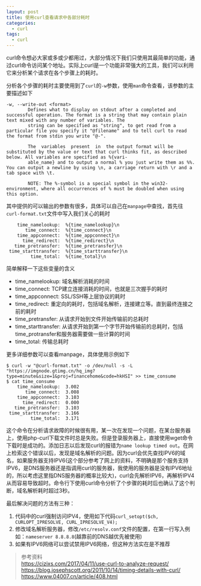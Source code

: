 ```yaml
---
layout: post
title: 使用curl查看请求中各部分耗时
categories:
  - curl
tags:
  - curl
---
```


curl命令想必大家或多或少都用过，大部分情况下我们只使用其最简单的功能，通过curl命令访问某个地址。实际上curl是一个功能非常强大的工具，我们可以利用它来分析某个请求在各个步骤上的耗时。

分析各个步骤的耗时主要使用到了`curl`的`-w`参数，使用`man`命令查看，该参数的主要描述如下
```
-w, --write-out <format>
        Defines what to display on stdout after a completed and successful operation. The format is a string that may contain plain text mixed with any number of variables. The
        string can be specified as "string", to get read from a particular file you specify it "@filename" and to tell curl to read the format from stdin you write "@-".

        The  variables  present  in  the output format will be substituted by the value or text that curl thinks fit, as described below. All variables are specified as %{vari‐
        able_name} and to output a normal % you just write them as %%. You can output a newline by using \n, a carriage return with \r and a tab space with \t.

        NOTE: The %-symbol is a special symbol in the win32-environment, where all occurrences of % must be doubled when using this option.
```

其中提供的可以输出的参数有很多，具体可以自己在`manpage`中查找，首先往`curl-format.txt`文件中写入我们关心的耗时
```
    time_namelookup:  %{time_namelookup}\n
       time_connect:  %{time_connect}\n
    time_appconnect:  %{time_appconnect}\n
      time_redirect:  %{time_redirect}\n
   time_pretransfer:  %{time_pretransfer}\n
 time_starttransfer:  %{time_starttransfer}\n
         time_total:  %{time_total}\n
```

简单解释一下这些变量的含义
- time_namelookup: 域名解析消耗的时间
- time_connect: TCP建立连接消耗的时间，也就是三次握手的耗时
- time_appconnect: SSL/SSH等上层协议的耗时
- time_redirect: 重定向的耗时，包括域名解析，连接建立等。直到最终连接之前的耗时
- time_pretransfer: 从请求开始到文件开始传输前的总耗时
- time_starttransfer: 从请求开始到第一个字节开始传输前的总耗时，包括time_protransfer和服务器需要做一些计算的时间
- time_total: 传输总耗时

更多详细参数可以查看manpage，具体使用示例如下
```
$ curl -w "@curl-format.txt" -o /dev/null -s -L "https://imgnode.gtimg.cn/hq_img?type=minute&size=1&proj=financehome&code=hkHSI" >> time_consume
$ cat time_consume
    time_namelookup:  3.002
       time_connect:  3.008
    time_appconnect:  3.103
      time_redirect:  0.000
   time_pretransfer:  3.103
 time_starttransfer:  3.166
         time_total:  3.171
```

这个命令在分析请求故障的时候很有用，某一次在发现一个问题，在某台服务器上，使用php-curl下载文件时总是失败。但是登录服务器上，直接使用wget命令下载时是成功的。添加日志以后发现curl的报错为`name lookup timed out`。在网上检索这个错误以后，发现是域名解析的问题。因为curl会优先查找IPV6的域名，如果服务器支持IPV6(这个部分参考了网上的资料，不明确是那个服务支持IPV6，是DNS服务器还是指调用curl的服务器，我使用的服务器是没有IPV6地址的，所以考虑这里指DNS服务器的概率比较大)，curl会先解析IPV6，再解析IPV4从而容易导致超时。命令行下使用curl命令分析了个步骤的耗时后也确认了这个判断，域名解析耗时超过3秒。

最后解决问题的方法有三种：
1. 代码中的curl强制访问IPV4，使用如下代码`curl_setopt($ch, CURLOPT_IPRESOLVE, CURL_IPRESOLVE_V4);`
2. 修改域名解析服务器，修改`/etc/resolv.conf`文件的配置，在第一行写入例如：`nameserver 8.8.8.8`(越靠前的DNS越优先被使用)
3. 如果有IPV6网络可以尝试禁用IPV6网络，但这种方法实在是不推荐


> 参考资料 <br>
> https://cizixs.com/2017/04/11/use-curl-to-analyze-request/ <br>
> https://blog.josephscott.org/2011/10/14/timing-details-with-curl/ <br>
> https://www.04007.cn/article/408.html
